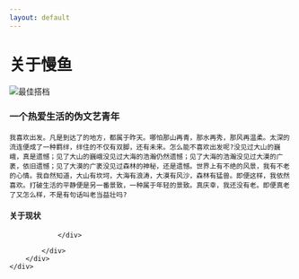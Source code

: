 ```yaml
---
layout: default
---
```

<div class="wrapper">
	<div class="container">
		<div class="content">
			<h1 class="post-title">关于慢鱼</h1>
			<div class="post-content">
				<div class="entry">
					<p><img src="http://7xnaen.com1.z0.glb.clouddn.com/bestParter.jpg" alt="最佳搭档"></p>
					<h3>一个热爱生活的伪文艺青年</h3>

	我喜欢出发。凡是到达了的地方，都属于昨天。哪怕那山再青，那水再秀，那风再温柔。太深的流连便成了一种羁绊，绊住的不仅有双脚，还有未来。怎么能不喜欢出发呢?没见过大山的巍峨，真是遗憾；见了大山的巍峨没见过大海的浩瀚仍然遗憾；见了大海的浩瀚没见过大漠的广袤，依旧遗憾；见了大漠的广袤没见过森林的神秘，还是遗憾。世界上有不绝的风景，我有不老的心情。我自然知道，大山有坎坷，大海有浪涛，大漠有风沙，森林有猛兽。即便这样，我依然喜欢。打破生活的平静便是另一番景致，一种属于年轻的景致。真庆幸，我还没有老。即便真老了又怎么样，不是有句话叫老当益壮吗?


#### 关于现状
				</div>

			</div>
		</div>
	</div>

</div>
